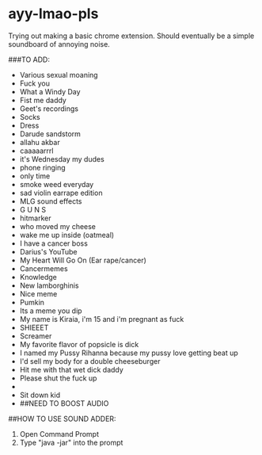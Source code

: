 # ayy-lmao-pls
Trying out making a basic chrome extension. Should eventually be a simple soundboard of annoying noise.

###TO ADD:
  * Various sexual moaning
  * Fuck you
  * What a Windy Day
  * Fist me daddy
  * Geet's recordings
  * Socks
  * Dress
  * Darude sandstorm
  * allahu akbar
  * caaaaarrrl
  * it's Wednesday my dudes
  * phone ringing
  * only time
  * smoke weed everyday
  * sad violin earrape edition
  * MLG sound effects
  * G U N S
  * hitmarker
  * who moved my cheese
  * wake me up inside (oatmeal)
  * I have a cancer boss
  * Darius's YouTube
  * My Heart Will Go On (Ear rape/cancer)
  * Cancermemes
  * Knowledge
  * New lamborghinis
  * Nice meme
  * Pumkin
  * Its a meme you dip
  * My name is Kiraia, i'm 15 and i'm pregnant as fuck
  * SHIEEET
  * Screamer
  * My favorite flavor of popsicle is dick
  * I named my Pussy Rihanna because my pussy love getting beat up
  * I'd sell my body for a double cheeseburger
  * Hit me with that wet dick daddy
  * Please shut the fuck up
  * 
  * Sit down kid
  * ##NEED TO BOOST AUDIO

##HOW TO USE SOUND ADDER:
  1. Open Command Prompt
  2. Type "java -jar" into the prompt
  


